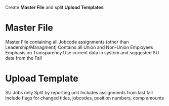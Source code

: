 Create **Master File**  and split **Upload Templates**
# Master File
Master File containing all Jobcode assignments (other than Leadership/Managment)
Contains all Union and Non-Union Employees
Emphasis on Transparency
Use current data in system and suggested SU data from the Fall

# Upload Template
SU Jobs only
Split by reporting unit
Includes assignments from last fall
Include flags for changed titles, jobcodes, position numbers, comp amounts 

